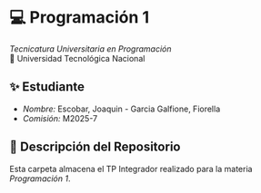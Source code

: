 # 💻 Programación 1  
*Tecnicatura Universitaria en Programación*  
📍 Universidad Tecnológica Nacional  

## ✨ Estudiante  
- *Nombre:* Escobar, Joaquin -
Garcia Galfione, Fiorella
- *Comisión:* M2025-7 

## 📂 Descripción del Repositorio  
Esta carpeta almacena el TP Integrador realizado para la materia *Programación 1*.
